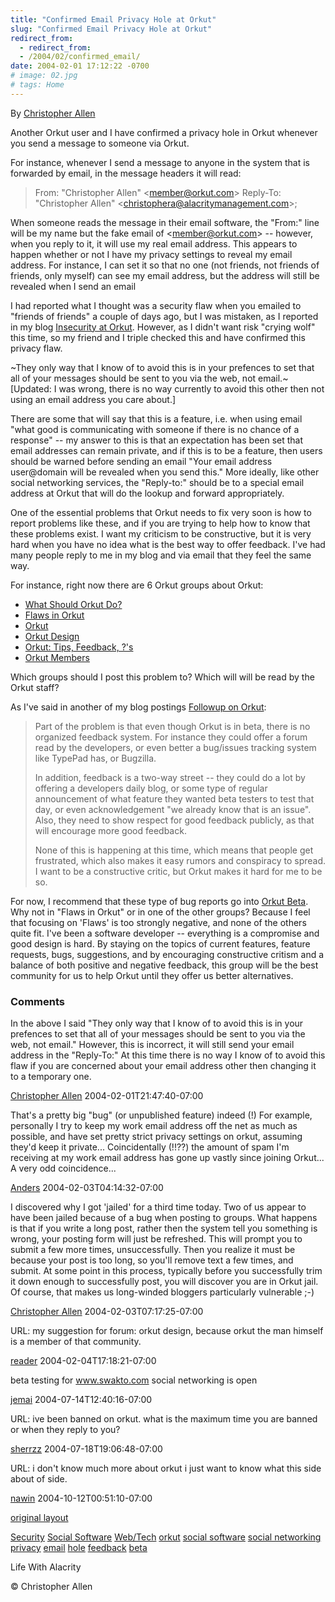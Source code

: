 ```yaml
---
title: "Confirmed Email Privacy Hole at Orkut"
slug: "Confirmed Email Privacy Hole at Orkut"
redirect_from:
  - redirect_from:
  - /2004/02/confirmed_email/
date: 2004-02-01 17:12:22 -0700
# image: 02.jpg
# tags: Home
---
```

By [Christopher Allen](/about)

Another Orkut user and I have confirmed a privacy hole in Orkut whenever you send a message to someone via Orkut.

For instance, whenever I send a message to anyone in the system that is forwarded by email, in the message headers it will read:

> From: "Christopher Allen" &lt;member@orkut.com&gt;
> Reply-To: "Christopher Allen" &lt;christophera@alacritymanagement.com&gt;;

When someone reads the message in their email software, the "From:" line will be my name but the fake email of &lt;member@orkut.com&gt; -- however, when you reply to it, it will use my real email address. This appears to happen whether or not I have my privacy settings to reveal my email address. For instance, I can set it so that no one (not friends, not friends of friends, only myself) can see my email address, but the address will still be revealed when I send an email

I had reported what I thought was a security flaw when you emailed to "friends of friends" a couple of days ago, but I was mistaken, as I reported in my blog [Insecurity at Orkut](/2004/01/insecurity_at_o.html). However, as I didn't want risk "crying wolf" this time, so my friend and I triple checked this and have confirmed this privacy flaw.

~They only way that I know of to avoid this is in your prefences to set that all of your messages should be sent to you via the web, not email.~ \[Updated: I was wrong, there is no way currently to avoid this other then not using an email address you care about.\]

There are some that will say that this is a feature, i.e. when using email "what good is communicating with someone if there is no chance of a response" -- my answer to this is that an expectation has been set that email addresses can remain private, and if this is to be a feature, then users should be warned before sending an email "Your email address user@domain will be revealed when you send this." More ideally, like other social networking services, the "Reply-to:" should be to a special email address at Orkut that will do the lookup and forward appropriately.

One of the essential problems that Orkut needs to fix very soon is how to report problems like these, and if you are trying to help how to know that these problems exist. I want my criticism to be constructive, but it is very hard when you have no idea what is the best way to offer feedback. I've had many people reply to me in my blog and via email that they feel the same way.

For instance, right now there are 6 Orkut groups about Orkut:

* [What Should Orkut Do?](http://www.orkut.com/Community.aspx?cmm=617)
* [Flaws in Orkut](http://www.orkut.com/Community.aspx?cmm=2026)
* [Orkut](http://www.orkut.com/Community.aspx?cmm=3982)
* [Orkut Design](http://www.orkut.com/Community.aspx?cmm=1289)
* [Orkut: Tips, Feedback, ?'s](http://www.orkut.com/Community.aspx?cmm=781)
* [Orkut Members](http://www.orkut.com/Community.aspx?cmm=4556)

Which groups should I post this problem to? Which will will be read by the Orkut staff?

As I've said in another of my blog postings [Followup on Orkut](/2004/02/followup_on_ork.html):

> Part of the problem is that even though Orkut is in beta, there is no organized feedback system. For instance they could offer a forum read by the developers, or even better a bug/issues tracking system like TypePad has, or Bugzilla.
> 
> In addition, feedback is a two-way street -- they could do a lot by offering a developers daily blog, or some type of regular announcement of what feature they wanted beta testers to test that day, or even acknowledgement "we already know that is an issue". Also, they need to show respect for good feedback publicly, as that will encourage more good feedback.
> 
> None of this is happening at this time, which means that people get frustrated, which also makes it easy rumors and conspiracy to spread. I want to be a constructive critic, but Orkut makes it hard for me to be so.

For now, I recommend that these type of bug reports go into [Orkut Beta](http://www.orkut.com/Community.aspx?cmm=6048). Why not in "Flaws in Orkut" or in one of the other groups? Because I feel that focusing on 'Flaws' is too strongly negative, and none of the others quite fit. I've been a software developer -- everything is a compromise and good design is hard. By staying on the topics of current features, feature requests, bugs, suggestions, and by encouraging constructive critism and a balance of both positive and negative feedback, this group will be the best community for us to help Orkut until they offer us better alternatives.  

### Comments

In the above I said "They only way that I know of to avoid this is in your prefences to set that all of your messages should be sent to you via the web, not email." However, this is incorrect, it will still send your email address in the "Reply-To:" At this time there is no way I know of to avoid this flaw if you are concerned about your email address other then changing it to a temporary one.

[Christopher Allen](http://www.lifewithalacrity.com/) 2004-02-01T21:47:40-07:00

That's a pretty big "bug" (or unpublished feature) indeed (!) For example, personally I try to keep my work email address off the net as much as possible, and have set pretty strict privacy settings on orkut, assuming they'd keep it private... Coincidentally (!!??) the amount of spam I'm receiving at my work email address has gone up vastly since joining Orkut... A very odd coincidence...

[Anders](http://www.jacobsen.no/anders/blog/) 2004-02-03T04:14:32-07:00

I discovered why I got 'jailed' for a third time today. Two of us appear to have been jailed because of a bug when posting to groups. What happens is that if you write a long post, rather then the system tell you something is wrong, your posting form will just be refreshed. This will prompt you to submit a few more times, unsuccessfully. Then you realize it must be because your post is too long, so you'll remove text a few times, and submit. At some point in this process, typically before you successfully trim it down enough to successfully post, you will discover you are in Orkut jail. Of course, that makes us long-winded bloggers particularly vulnerable ;-)

[Christopher Allen](http://www.lifewithalacrity.com/) 2004-02-03T07:17:25-07:00

URL: my suggestion for forum: orkut design, because orkut the man himself is a member of that community.

[reader](#) 2004-02-04T17:18:21-07:00

beta testing for www.swakto.com social networking is open

[jemai](http://www.swato.com) 2004-07-14T12:40:16-07:00

URL: ive been banned on orkut. what is the maximum time you are banned or when they reply to you?

[sherrzz](#) 2004-07-18T19:06:48-07:00

URL: i don't know much more about orkut i just want to know what this side about of side.

[nawin](#) 2004-10-12T00:51:10-07:00

[original layout](/previous/2004/02/confirmed_email.html)

[Security](/tags/security/) [Social Software](/tags/social-software/) [Web/Tech](/tags/web/tech/) [orkut](/tags/orkut/) [social software](/tags/social-software/) [social networking](/tags/social-networking/) [privacy](/tags/privacy/) [email](/tags/email/) [hole](/tags/hole/) [feedback](/tags/feedback/) [beta](/tags/beta/)


Life With Alacrity

© Christopher Allen

<style>
  .page__title{
      text-decoration: underline !important;
  }
  a.reversefootnote{
    color: black !important;
  }
  .footnotes ol, .footnotes li, .footnotes p{
    color: #0092CA;
  }
</style>